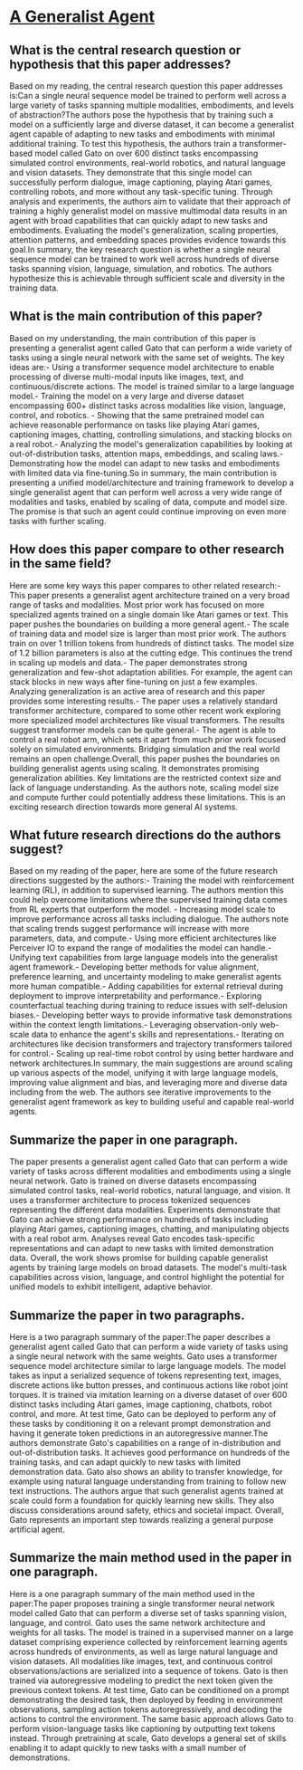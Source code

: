 # [A Generalist Agent](https://arxiv.org/abs/2205.06175)

## What is the central research question or hypothesis that this paper addresses?

Based on my reading, the central research question this paper addresses is:Can a single neural sequence model be trained to perform well across a large variety of tasks spanning multiple modalities, embodiments, and levels of abstraction?The authors pose the hypothesis that by training such a model on a sufficiently large and diverse dataset, it can become a generalist agent capable of adapting to new tasks and embodiments with minimal additional training. To test this hypothesis, the authors train a transformer-based model called Gato on over 600 distinct tasks encompassing simulated control environments, real-world robotics, and natural language and vision datasets. They demonstrate that this single model can successfully perform dialogue, image captioning, playing Atari games, controlling robots, and more without any task-specific tuning. Through analysis and experiments, the authors aim to validate that their approach of training a highly generalist model on massive multimodal data results in an agent with broad capabilities that can quickly adapt to new tasks and embodiments. Evaluating the model's generalization, scaling properties, attention patterns, and embedding spaces provides evidence towards this goal.In summary, the key research question is whether a single neural sequence model can be trained to work well across hundreds of diverse tasks spanning vision, language, simulation, and robotics. The authors hypothesize this is achievable through sufficient scale and diversity in the training data.


## What is the main contribution of this paper?

Based on my understanding, the main contribution of this paper is presenting a generalist agent called Gato that can perform a wide variety of tasks using a single neural network with the same set of weights. The key ideas are:- Using a transformer sequence model architecture to enable processing of diverse multi-modal inputs like images, text, and continuous/discrete actions. The model is trained similar to a large language model.- Training the model on a very large and diverse dataset encompassing 600+ distinct tasks across modalities like vision, language, control, and robotics. - Showing that the same pretrained model can achieve reasonable performance on tasks like playing Atari games, captioning images, chatting, controlling simulations, and stacking blocks on a real robot.- Analyzing the model's generalization capabilities by looking at out-of-distribution tasks, attention maps, embeddings, and scaling laws.- Demonstrating how the model can adapt to new tasks and embodiments with limited data via fine-tuning.So in summary, the main contribution is presenting a unified model/architecture and training framework to develop a single generalist agent that can perform well across a very wide range of modalities and tasks, enabled by scaling of data, compute and model size. The promise is that such an agent could continue improving on even more tasks with further scaling.


## How does this paper compare to other research in the same field?

Here are some key ways this paper compares to other related research:- This paper presents a generalist agent architecture trained on a very broad range of tasks and modalities. Most prior work has focused on more specialized agents trained on a single domain like Atari games or text. This paper pushes the boundaries on building a more general agent.- The scale of training data and model size is larger than most prior work. The authors train on over 1 trillion tokens from hundreds of distinct tasks. The model size of 1.2 billion parameters is also at the cutting edge. This continues the trend in scaling up models and data.- The paper demonstrates strong generalization and few-shot adaptation abilities. For example, the agent can stack blocks in new ways after fine-tuning on just a few examples. Analyzing generalization is an active area of research and this paper provides some interesting results.- The paper uses a relatively standard transformer architecture, compared to some other recent work exploring more specialized model architectures like visual transformers. The results suggest transformer models can be quite general.- The agent is able to control a real robot arm, which sets it apart from much prior work focused solely on simulated environments. Bridging simulation and the real world remains an open challenge.Overall, this paper pushes the boundaries on building generalist agents using scaling. It demonstrates promising generalization abilities. Key limitations are the restricted context size and lack of language understanding. As the authors note, scaling model size and compute further could potentially address these limitations. This is an exciting research direction towards more general AI systems.


## What future research directions do the authors suggest?

Based on my reading of the paper, here are some of the future research directions suggested by the authors:- Training the model with reinforcement learning (RL), in addition to supervised learning. The authors mention this could help overcome limitations where the supervised training data comes from RL experts that outperform the model. - Increasing model scale to improve performance across all tasks including dialogue. The authors note that scaling trends suggest performance will increase with more parameters, data, and compute.- Using more efficient architectures like Perceiver IO to expand the range of modalities the model can handle.- Unifying text capabilities from large language models into the generalist agent framework.- Developing better methods for value alignment, preference learning, and uncertainty modeling to make generalist agents more human compatible.- Adding capabilities for external retrieval during deployment to improve interpretability and performance.- Exploring counterfactual teaching during training to reduce issues with self-delusion biases.- Developing better ways to provide informative task demonstrations within the context length limitations.- Leveraging observation-only web-scale data to enhance the agent's skills and representations.- Iterating on architectures like decision transformers and trajectory transformers tailored for control.- Scaling up real-time robot control by using better hardware and network architectures.In summary, the main suggestions are around scaling up various aspects of the model, unifying it with large language models, improving value alignment and bias, and leveraging more and diverse data including from the web. The authors see iterative improvements to the generalist agent framework as key to building useful and capable real-world agents.


## Summarize the paper in one paragraph.

The paper presents a generalist agent called Gato that can perform a wide variety of tasks across different modalities and embodiments using a single neural network. Gato is trained on diverse datasets encompassing simulated control tasks, real-world robotics, natural language, and vision. It uses a transformer architecture to process tokenized sequences representing the different data modalities. Experiments demonstrate that Gato can achieve strong performance on hundreds of tasks including playing Atari games, captioning images, chatting, and manipulating objects with a real robot arm. Analyses reveal Gato encodes task-specific representations and can adapt to new tasks with limited demonstration data. Overall, the work shows promise for building capable generalist agents by training large models on broad datasets. The model's multi-task capabilities across vision, language, and control highlight the potential for unified models to exhibit intelligent, adaptive behavior.


## Summarize the paper in two paragraphs.

Here is a two paragraph summary of the paper:The paper describes a generalist agent called Gato that can perform a wide variety of tasks using a single neural network with the same weights. Gato uses a transformer sequence model architecture similar to large language models. The model takes as input a serialized sequence of tokens representing text, images, discrete actions like button presses, and continuous actions like robot joint torques. It is trained via imitation learning on a diverse dataset of over 600 distinct tasks including Atari games, image captioning, chatbots, robot control, and more. At test time, Gato can be deployed to perform any of these tasks by conditioning it on a relevant prompt demonstration and having it generate token predictions in an autoregressive manner.The authors demonstrate Gato's capabilities on a range of in-distribution and out-of-distribution tasks. It achieves good performance on hundreds of the training tasks, and can adapt quickly to new tasks with limited demonstration data. Gato also shows an ability to transfer knowledge, for example using natural language understanding from training to follow new text instructions. The authors argue that such generalist agents trained at scale could form a foundation for quickly learning new skills. They also discuss considerations around safety, ethics and societal impact. Overall, Gato represents an important step towards realizing a general purpose artificial agent.


## Summarize the main method used in the paper in one paragraph.

Here is a one paragraph summary of the main method used in the paper:The paper proposes training a single transformer neural network model called Gato that can perform a diverse set of tasks spanning vision, language, and control. Gato uses the same network architecture and weights for all tasks. The model is trained in a supervised manner on a large dataset comprising experience collected by reinforcement learning agents across hundreds of environments, as well as large natural language and vision datasets. All modalities like images, text, and continuous control observations/actions are serialized into a sequence of tokens. Gato is then trained via autoregressive modeling to predict the next token given the previous context tokens. At test time, Gato can be conditioned on a prompt demonstrating the desired task, then deployed by feeding in environment observations, sampling action tokens autoregressively, and decoding the actions to control the environment. The same basic approach allows Gato to perform vision-language tasks like captioning by outputting text tokens instead. Through pretraining at scale, Gato develops a general set of skills enabling it to adapt quickly to new tasks with a small number of demonstrations.
